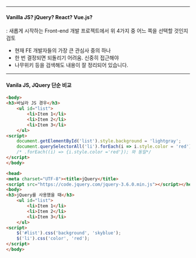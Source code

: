 
---
#### Vanilla JS?  jQuery? React? Vue.js?
: 새롭게 시작하는 Front-end 개발 프로젝트에서 위 4가지 중 어느 쪽을 선택할 것인지 검토

- 현재 FE 개발자들의 가장 큰 관심사 중의 하나 
- 한 번 결정되면 되돌리기 어려움. 신중히 접근해야 
- 나무위키 등을 검색해도 내용이 잘 정리되어 있습니다.
---
#### Vanila JS, JQuery 단순 비교
```html
<body>
<h3>바닐라 JS 경우</h3>
	<ul id="list"> 
		<li>Item 1</li>
		<li>Item 2</li>
		<li>Item 3</li> 
	</ul> 
<script> 
	document.getElementById('list').style.background = 'lightgray';
	document.querySelectorAll('li').forEach(i => i.style.color = 'red');
	/* .forEach((i) => {i.style.color ='red'}); 와 동일*/
</script>
</body>
```
```html
<head>
<meta charset="UTF-8"><title>jQuery</title> 
<script src="https://code.jquery.com/jquery-3.6.0.min.js"></script></head>
<body>
<h3>jQuery를 사용했을 때</h3> 
	<ul id="list"> 
		<li>Item 1</li> 
		<li>Item 2</li>
		<li>Item 3</li>
	</ul> 
<script>
	$('#list').css('background', 'skyblue');
	$('li').css('color', 'red'); 
</script> 
</body>
```
